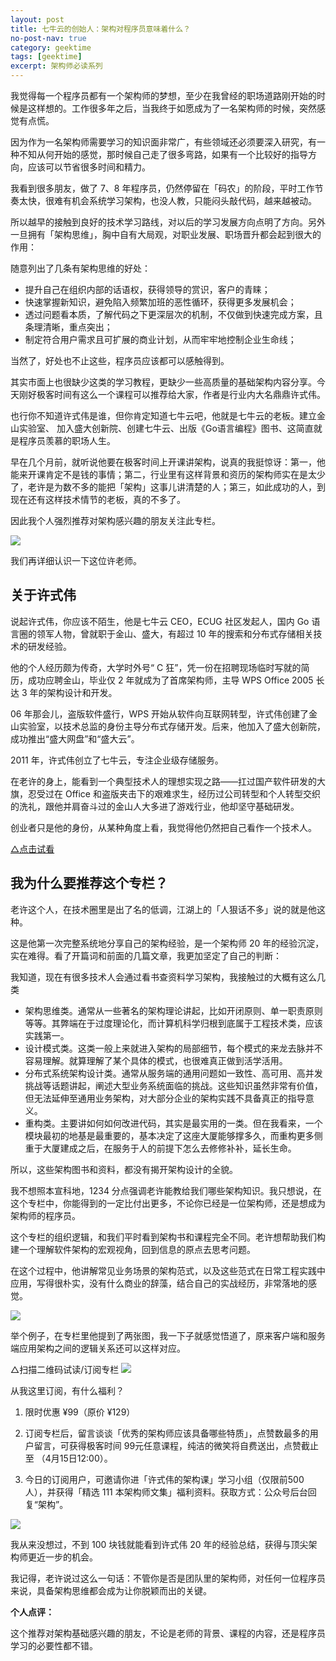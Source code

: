 ```yaml
---
layout: post
title: 七牛云的创始人：架构对程序员意味着什么？
no-post-nav: true
category: geektime
tags: [geektime]
excerpt: 架构师必读系列
---
```


我觉得每一个程序员都有一个架构师的梦想，至少在我曾经的职场道路刚开始的时候是这样想的。工作很多年之后，当我终于如愿成为了一名架构师的时候，突然感觉有点慌。

因为作为一名架构师需要学习的知识面非常广，有些领域还必须要深入研究，有一种不知从何开始的感觉，那时候自己走了很多弯路，如果有一个比较好的指导方向，应该可以节省很多时间和精力。

我看到很多朋友，做了 7、8 年程序员，仍然停留在「码农」的阶段，平时工作节奏太快，很难有机会系统学习架构，也没人教，只能闷头敲代码，越来越被动。

所以越早的接触到良好的技术学习路线，对以后的学习发展方向点明了方向。另外一旦拥有「架构思维」，胸中自有大局观，对职业发展、职场晋升都会起到很大的作用：

随意列出了几条有架构思维的好处：

- 提升自己在组织内部的话语权，获得领导的赏识，客户的青睐；
- 快速掌握新知识，避免陷入频繁加班的恶性循环，获得更多发展机会；
- 透过问题看本质，了解代码之下更深层次的机制，不仅做到快速完成方案，且条理清晰，重点突出；
- 制定符合用户需求且可扩展的商业计划，从而牢牢地控制企业生命线；

当然了，好处也不止这些，程序员应该都可以感触得到。


其实市面上也很缺少这类的学习教程，更缺少一些高质量的基础架构内容分享。今天刚好极客时间有这么一个课程可以推荐给大家，作者是行业内大名鼎鼎许式伟。

也行你不知道许式伟是谁，但你肯定知道七牛云吧，他就是七牛云的老板。建立金山实验室、 加入盛大创新院、创建七牛云、出版《Go语言编程》图书、这简直就是程序员羡慕的职场人生。

早在几个月前，就听说他要在极客时间上开课讲架构，说真的我挺惊讶：第一，他能来开课肯定不是钱的事情；第二，行业里有这样背景和资历的架构师实在是太少了，老许是为数不多的能把「架构」这事儿讲清楚的人；第三，如此成功的人，到现在还有这样技术情节的老板，真的不多了。

因此我个人强烈推荐对架构感兴趣的朋友关注此专栏。

![](http://www.ityouknow.com/assets/images/2019/geektime/xu01.jpg)

我们再详细认识一下这位许老师。

## 关于许式伟

说起许式伟，你应该不陌生，他是七牛云 CEO，ECUG 社区发起人，国内 Go 语言圈的领军人物，曾就职于金山、盛大，有超过 10 年的搜索和分布式存储相关技术的研发经验。

他的个人经历颇为传奇，大学时外号“ C 狂”，凭一份在招聘现场临时写就的简历，成功应聘金山，毕业仅 2 年就成为了首席架构师，主导 WPS Office 2005 长达 3 年的架构设计和开发。

06 年那会儿，盗版软件盛行，WPS 开始从软件向互联网转型，许式伟创建了金山实验室，以技术总监的身份主导分布式存储开发。后来，他加入了盛大创新院，成功推出“盛大网盘”和“盛大云”。

2011 年，许式伟创立了七牛云，专注企业级存储服务。

在老许的身上，能看到一个典型技术人的理想实现之路——扛过国产软件研发的大旗，忍受过在 Office 和盗版夹击下的艰难求生，经历过公司转型和个人转型交织的洗礼，跟他并肩奋斗过的金山人大多进了游戏行业，他却坚守基础研发。

创业者只是他的身份，从某种角度上看，我觉得他仍然把自己看作一个技术人。

[△点击试看](https://v.qq.com/x/page/u0858n2awu0.html)

## 我为什么要推荐这个专栏？

老许这个人，在技术圈里是出了名的低调，江湖上的「人狠话不多」说的就是他这种。

这是他第一次完整系统地分享自己的架构经验，是一个架构师 20 年的经验沉淀，实在难得。看了开篇词和前面的几篇文章，我更加坚定了自己的判断：

我知道，现在有很多技术人会通过看书查资料学习架构，我接触过的大概有这么几类

- 架构思维类。通常从一些著名的架构理论讲起，比如开闭原则、单一职责原则等等。其弊端在于过度理论化，而计算机科学归根到底属于工程技术类，应该实践第一。
- 设计模式类。这类一般上来就进入架构的局部细节，每个模式的来龙去脉并不容易理解。就算理解了某个具体的模式，也很难真正做到活学活用。
- 分布式系统架构设计类。通常从服务端的通用问题如一致性、高可用、高并发挑战等话题讲起，阐述大型业务系统面临的挑战。这些知识虽然非常有价值，但无法延伸至通用业务架构，对大部分企业的架构实践不具备真正的指导意义。
- 重构类。主要讲如何如何改进代码，其实是最实用的一类。但在我看来，一个模块最初的地基是最重要的，基本决定了这座大厦能够撑多久，而重构更多侧重于大厦建成之后，在服务于人的前提下怎么去修修补补，延长生命。

所以，这些架构图书和资料，都没有揭开架构设计的全貌。

我不想照本宣科地，1234 分点强调老许能教给我们哪些架构知识。我只想说，在这个专栏中，你能得到的一定比付出更多，不论你已经是一位架构师，还是想成为架构师的程序员。

这个专栏的组织逻辑，和我们平时看到架构书和课程完全不同。老许想帮助我们构建一个理解软件架构的宏观视角，回到信息的原点去思考问题。

在这个过程中，他讲解常见业务场景的架构范式，以及这些范式在日常工程实践中应用，写得很朴实，没有什么商业的辞藻，结合自己的实战经历，非常落地的感觉。

![](http://www.ityouknow.com/assets/images/2019/geektime/xu03.jpg)

举个例子，在专栏里他提到了两张图，我一下子就感觉悟道了，原来客户端和服务端应用架构之间的逻辑关系还可以这样对应。

△扫描二维码试读/订阅专栏
![](http://www.ityouknow.com/assets/images/2019/geektime/xu01.jpg)

从我这里订阅，有什么福利？

1. 限时优惠 ¥99（原价 ¥129）

2. 订阅专栏后，留言谈谈「优秀的架构师应该具备哪些特质」，点赞数最多的用户留言，可获得极客时间 99元任意课程，纯洁的微笑将自费送出，点赞截止至 （4月15日12:00）。

3. 今日的订阅用户，可邀请你进「许式伟的架构课」学习小组（仅限前500人），并获得「精选 111 本架构师文集」福利资料。获取方式：公众号后台回复“架构”。

![](http://www.ityouknow.com/assets/images/2019/geektime/xu02.jpg)

我从来没想过，不到 100 块钱就能看到许式伟 20 年的经验总结，获得与顶尖架构师更近一步的机会。

我记得，老许说过这么一句话：不管你是否是团队里的架构师，对任何一位程序员来说，具备架构思维都会成为让你脱颖而出的关键。 

**个人点评：**

这个推荐对架构基础感兴趣的朋友，不论是老师的背景、课程的内容，还是程序员学习的必要性都不错。

